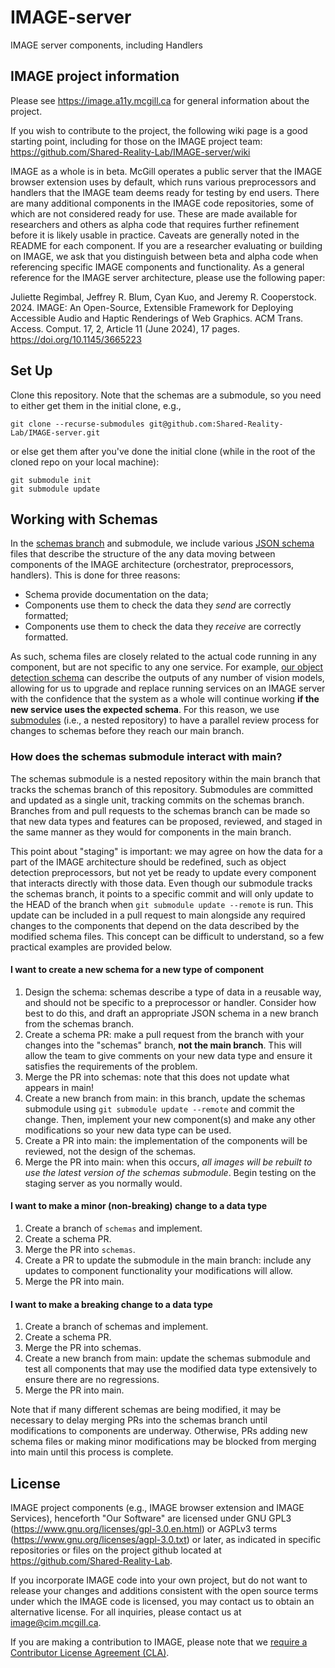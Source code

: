 # IMAGE-server
IMAGE server components, including Handlers

## IMAGE project information
Please see https://image.a11y.mcgill.ca for general information about the project.

If you wish to contribute to the project, the following wiki page is a good starting point, including for those on the IMAGE project team:
https://github.com/Shared-Reality-Lab/IMAGE-server/wiki

IMAGE as a whole is in beta. McGill operates a public server that the IMAGE browser extension uses by default, which runs various preprocessors and handlers that the IMAGE team deems ready for testing by end users. There are many additional components in the IMAGE code repositories, some of which are not considered ready for use. These are made available for researchers and others as alpha code that requires further refinement before it is likely usable in practice. Caveats are generally noted in the README for each component. If you are a researcher evaluating or building on IMAGE, we ask that you distinguish between beta and alpha code when referencing specific IMAGE components and functionality. As a general reference for the IMAGE server architecture, please use the following paper:

Juliette Regimbal, Jeffrey R. Blum, Cyan Kuo, and Jeremy R. Cooperstock. 2024. IMAGE: An Open-Source, Extensible Framework for Deploying Accessible Audio and Haptic Renderings of Web Graphics. ACM Trans. Access. Comput. 17, 2, Article 11 (June 2024), 17 pages. https://doi.org/10.1145/3665223

## Set Up

Clone this repository. Note that the schemas are a submodule, so you need to either get them in the initial clone, e.g.,
```
git clone --recurse-submodules git@github.com:Shared-Reality-Lab/IMAGE-server.git
```

or else get them after you've done the initial clone (while in the root of the cloned repo on your local machine):
```
git submodule init
git submodule update
```

## Working with Schemas

In the [schemas branch](https://github.com/Shared-Reality-Lab/IMAGE-server/tree/schemas) and submodule, we include various [JSON schema](https://json-schema.org/) files that describe the structure of the any data moving between components of the IMAGE architecture (orchestrator, preprocessors, handlers). This is done for three reasons:

* Schema provide documentation on the data;
* Components use them to check the data they *send* are correctly formatted;
* Components use them to check the data they *receive* are correctly formatted.

As such, schema files are closely related to the actual code running in any component, but are not specific to any one service. For example, [our object detection schema](https://github.com/Shared-Reality-Lab/IMAGE-server/blob/schemas/preprocessors/object-detection.schema.json) can describe the outputs of any number of vision models, allowing for us to upgrade and replace running services on an IMAGE server with the confidence that the system as a whole will continue working **if the new service uses the expected schema**. For this reason, we use [submodules](https://git-scm.com/docs/gitsubmodules.html) (i.e., a nested repository) to have a parallel review process for changes to schemas before they reach our main branch.

### How does the schemas submodule interact with main?

The schemas submodule is a nested repository within the main branch that tracks the schemas branch of this repository. Submodules are committed and updated as a single unit, tracking commits on the schemas branch. Branches from and pull requests to the schemas branch can be made so that new data types and features can be proposed, reviewed, and staged in the same manner as they would for components in the main branch.

This point about "staging" is important: we may agree on how the data for a part of the IMAGE architecture should be redefined, such as object detection preprocessors, but not yet be ready to update every component that interacts directly with those data. Even though our submodule tracks the schemas branch, it points to a specific commit and will only update to the HEAD of the branch when `git submodule update --remote` is run. This update can be included in a pull request to main alongside any required changes to the components that depend on the data described by the modified schema files. This concept can be difficult to understand, so a few practical examples are provided below.

#### I want to create a new schema for a new type of component

1. Design the schema: schemas describe a type of data in a reusable way, and should not be specific to a preprocessor or handler. Consider how best to do this, and draft an appropriate JSON schema in a new branch from the schemas branch.
2. Create a schema PR: make a pull request from the branch with your changes into the "schemas" branch, **not the main branch**. This will allow the team to give comments on your new data type and ensure it satisfies the requirements of the problem.
3. Merge the PR into schemas: note that this does not update what appears in main!
4. Create a new branch from main: in this branch, update the schemas submodule using `git submodule update --remote` and commit the change. Then, implement your new component(s) and make any other modifications so your new data type can be used.
5. Create a PR into main: the implementation of the components will be reviewed, not the design of the schemas.
6. Merge the PR into main: when this occurs, *all images will be rebuilt to use the latest version of the schemas submodule*. Begin testing on the staging server as you normally would.

#### I want to make a minor (non-breaking) change to a data type

1. Create a branch of `schemas` and implement.
2. Create a schema PR.
3. Merge the PR into `schemas`.
4. Create a PR to update the submodule in the main branch: include any updates to component functionality your modifications will allow.
5. Merge the PR into main.

#### I want to make a breaking change to a data type

1. Create a branch of schemas and implement.
2. Create a schema PR.
3. Merge the PR into schemas.
4. Create a new branch from main: update the schemas submodule and test all components that may use the modified data type extensively to ensure there are no regressions.
5. Merge the PR into main.

Note that if many different schemas are being modified, it may be necessary to delay merging PRs into the schemas branch until modifications to components are underway. Otherwise, PRs adding new schema files or making minor modifications may be blocked from merging into main until this process is complete.

## License

IMAGE project components (e.g., IMAGE browser extension and IMAGE Services), henceforth "Our Software" are licensed under GNU GPL3 (https://www.gnu.org/licenses/gpl-3.0.en.html) or AGPLv3 terms (https://www.gnu.org/licenses/agpl-3.0.txt) or later, as indicated in specific repositories or files on the project github located at https://github.com/Shared-Reality-Lab.

If you incorporate IMAGE code into your own project, but do not want to release your changes and additions consistent with the open source terms under which the IMAGE code is licensed, you may contact us to obtain an alternative license. For all inquiries, please contact us at image@cim.mcgill.ca.

If you are making a contribution to IMAGE, please note that we [require a Contributor License Agreement (CLA)](/CLA.md).
